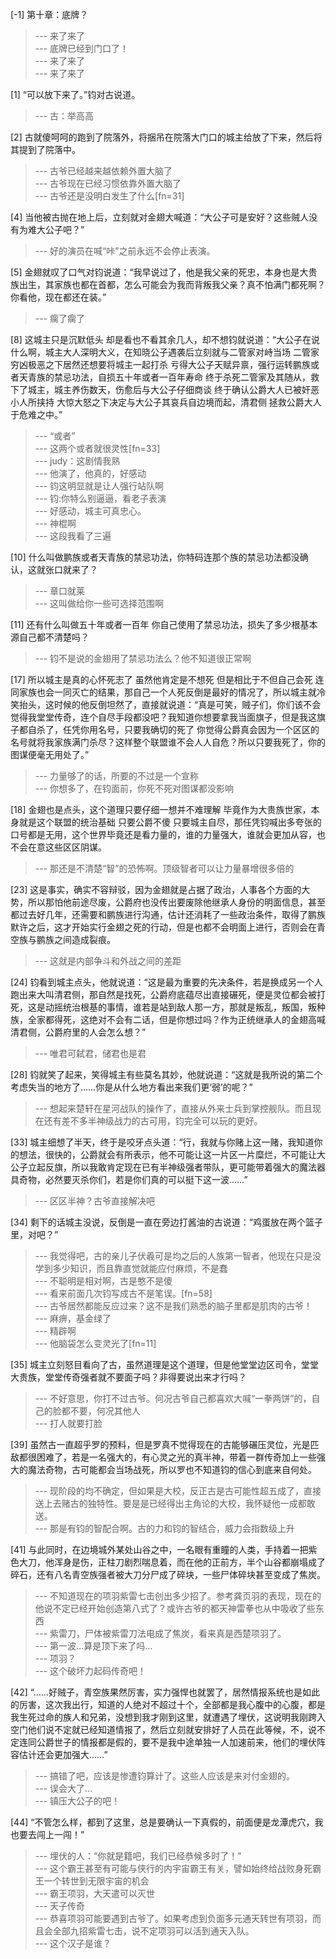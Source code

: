 
[-1] 第十章：底牌？
>--- 来了来了<br>
>--- 底牌已经到门口了！<br>
>--- 来了来了<br>
>--- 来了来了<br>

[1] “可以放下来了。”钧对古说道。
>--- 古：举高高<br>

[2] 古就傻呵呵的跑到了院落外，将捆吊在院落大门口的城主给放了下来，然后将其提到了院落中。
>--- 古爷已经越来越依赖外置大脑了<br>
>--- 古爷现在已经习惯依靠外置大脑了<br>
>--- 古爷还是没明白发生了什么[fn=31]<br>

[4] 当他被古抛在地上后，立刻就对金翅大喊道：“大公子可是安好？这些贼人没有为难大公子吧？”
>--- 好的演员在喊“咔”之前永远不会停止表演。<br>

[5] 金翅就叹了口气对钧说道：“我早说过了，他是我父亲的死忠，本身也是大贵族出生，其家族也都在首都，怎么可能会为我而背叛我父亲？真不怕满门都死啊？你看他，现在都还在装。”
>--- 瘸了瘸了<br>

[8] 这城主只是沉默低头 却是看也不看其余几人，却不想钧就说道：“大公子在说什么啊，城主大人深明大义，在知晓公子遇袭后立刻就与二管家对峙当场 二管家穷凶极恶之下居然还想要将城主一起打杀 亏得大公子天赋异禀，强行运转鹏族或者天青族的禁忌功法，自损五十年或者一百年寿命 终于杀死二管家及其随从，救下了城主，城主养伤数天，伤愈后与大公子仔细商谈 终于确认公爵大人已被奸恶小人所挟持 大惊大怒之下决定与大公子其哀兵自边境而起，清君侧 拯救公爵大人于危难之中。”
>--- “或者”<br>
>--- 这两个或者就很灵性[fn=33]<br>
>--- judy：这剧情我熟<br>
>--- 他演了，他真的，好感动<br>
>--- 钧这明显就是让人强行站队啊<br>
>--- 钧:你特么别逼逼，看老子表演<br>
>--- 好感动，城主可真忠心。<br>
>--- 神棍啊<br>
>--- 这段我看了三遍<br>

[10] 什么叫做鹏族或者天青族的禁忌功法，你特码连那个族的禁忌功法都没确认，这就张口就来了？
>--- 章口就莱<br>
>--- 这叫做给你一些可选择范围啊<br>

[11] 还有什么叫做五十年或者一百年 你自己使用了禁忌功法，损失了多少根基本源自己都不清楚吗？
>--- 钧不是说的金翅用了禁忌功法么？他不知道很正常啊<br>

[17] 所以城主是真的心怀死志了 虽然他肯定是不想死 但是相比于不但自己会死 连同家族也会一同灭亡的结果，那自己一个人死反倒是最好的情况了，所以城主就冷笑抬头，这时候的他反倒坦然了，直接就说道：“真是可笑，贼子们，你们该不会觉得我堂堂传奇，连个自尽手段都没吧？我知道你想要拿我当面旗子，但是我这旗子都自杀了，任凭你用名号，只要我确切的死了 你觉得公爵真会因为一个区区的名号就将我家族满门杀尽？这样整个联盟谁不会人人自危？所以只要我死了，你的图谋便毫无用处了。”
>--- 力量够了的话，所要的不过是一个宣称<br>
>--- 你想多了，在钧面前，你死不死对图谋都没影响<br>

[18] 金翅也是点头，这个道理只要仔细一想并不难理解 毕竟作为大贵族世家，本身就是这个联盟的统治基础 只要公爵不傻 只要城主自尽，那任凭钧喊出多夸张的口号都是无用，这个世界毕竟还是看力量的，谁的力量强大，谁就会更加从容，也不会在意这些区区阴谋。
>--- 那还是不清楚“智”的恐怖啊。顶级智者可以让力量暴增很多倍的<br>

[23] 这是事实，确实不容辩驳，因为金翅就是占据了政治，人事各个方面的大势，所以那怕他前途尽废，公爵府也没传出要废除他继承人身份的明面信息，甚至都过去好几年，还需要和鹏族进行沟通，估计还消耗了一些政治条件，取得了鹏族默许之后，这才开始实行金翅之死的行动，但是也都不会明面上进行，否则会在青空族与鹏族之间造成裂痕。
>--- 这就是内部争斗和外战之间的差距<br>

[24] 钧看到城主点头，他就说道：“这是最为重要的先决条件，若是换成另一个人跑出来大叫清君侧，那自然是找死，公爵府底蕴尽出直接碾死，便是灵位都会被打死，这是动摇统治根基的事情，谁若是站到敌人那一方，那就是叛乱，叛国，叛种族，全家都得死，这绝对不会有二话，但是你想过吗？作为正统继承人的金翅高喊清君侧，公爵府里的人会怎么想？”
>--- 唯君可弑君，储君也是君<br>

[28] 钧就笑了起来，笑得城主有些莫名其妙，他就说道：“这就是我所说的第二个考虑失当的地方了……你是从什么地方看出来我们更‘弱’的呢？”
>--- 想起来楚轩在星河战队的操作了，直接从外来士兵到掌控舰队。而且现在还有差不多半神级战力的古可用，钧完全可以玩的更好。<br>

[33] 城主细想了半天，终于是咬牙点头道：“行，我就与你赌上这一赌，我知道你的想法，很快的，公爵就会有所表示，他不可能让这一片区一片糜烂，不可能让大公子立起反旗，所以我敢肯定现在已有半神级强者带队，更可能带着强大的魔法器具奇物，必然要灭杀你们，若是你们真的可以挺下这一波……”
>--- 区区半神？古爷直接解决吧<br>

[34] 剩下的话城主没说，反倒是一直在旁边打酱油的古说道：“鸡蛋放在两个篮子里，对吧？”
>--- 我觉得吧，古的亲儿子伏羲可是均之后的人族第一智者，他现在只是没学到多少知识，而且靠直觉就能应付麻烦，不是蠢<br>
>--- 不聪明是相对啊，古是憨不是傻<br>
>--- 看来前面几次钧写成古不是笔误。[fn=58]<br>
>--- 古爷居然都能反应过来？这不是我们熟悉的脑子里都是肌肉的古爷！<br>
>--- 麻痹，基金绿了<br>
>--- 精辟啊<br>
>--- 他脑袋怎么变灵光了[fn=11]<br>

[35] 城主立刻怒目看向了古，虽然道理是这个道理，但是他堂堂边区司令，堂堂大贵族，堂堂传奇强者就不要面子吗？非得要说出来才行吗？
>--- 不好意思，你打不过古爷。何况古爷自己都喜欢大喊“一拳两饼”的，自己的脸都不要，何况其他人<br>
>--- 打人就要打脸<br>

[39] 虽然古一直超乎罗的预料，但是罗真不觉得现在的古能够碾压灵位，光是匹敌都很困难了，若是一名强大的，有心灵之光的真半神，带着一群传奇加上一些强大的魔法奇物，古可能都会当场战死，所以罗也不知道钧的信心到底来自何处。
>--- 现阶段的均不确定，但如果是大校，反正古是古可能性超五成了，直接送上去赌古的独特性。要是是已经得出主角论的大校，我怀疑他一成都敢送。<br>
>--- 那是有钧的智配合啊。古的力和钧的智结合，威力会指数级上升<br>

[41] 与此同时，在边境城外某处山谷之中，一名眼有重瞳的人类，手持着一把紫色大刀，他浑身是伤，正柱刀剧烈喘息着，而在他的正前方，半个山谷都崩塌成了碎石，还有八名青空族强者被大刀分尸成了碎块，一些尸体碎块甚至变成了焦炭。
>--- 不知道现在的项羽紫雷七击创出多少招了。参考龚页羽的表现，现在的他说不定已经开始创造第八式了？或许古爷的都天神雷拳也从中吸收了些东西<br>
>--- 紫雷刀，尸体被紫雷刀法电成了焦炭，看来真是西楚项羽了。<br>
>--- 第一波…算是顶下来了吗…<br>
>--- 项羽？<br>
>--- 这个破坏力起码传奇吧！<br>

[42] “……好贼子，青空族果然厉害，实力强悍也就罢了，居然情报系统也是如此的厉害，这次我出行，知道的人绝对不超过十个，全部都是我心腹中的心腹，都是我生死过命的族人和兄弟，没想到我才刚到这里，就遭遇了埋伏，这说明我刚跨入空门他们说不定就已经知道情报了，然后立刻就安排好了人员在此等候，不，说不定连同公爵世子的情报都是假的，要不是我中途单独一人加速前来，他们的埋伏阵容估计还会更加强大……”
>--- 搞错了吧，应该是惨遭钧算计了。这些人应该是来对付金翅的。<br>
>--- 误会大了…<br>
>--- 镇压大公子的吧！<br>

[44] “不管怎么样，都到了这里，总是要确认一下真假的，前面便是龙潭虎穴，我也要去闯上一闯！”
>--- 埋伏的人：“你就是籍吧，我们已经恭候多时了！”<br>
>--- 这个霸王甚至有可能与侠行的内宇宙霸王有关，譬如始终给战败身死霸王一个转世到无限宇宙的机会<br>
>--- 霸王项羽，大天遣可以灭世<br>
>--- 天子传奇<br>
>--- 恭喜项羽可能要遇到古爷了。如果考虑到负面多元通天转世有项羽，而且会全部九招紫雷七击，说不定项羽可以活到通天入队。<br>
>--- 这个汉子是谁？<br>
